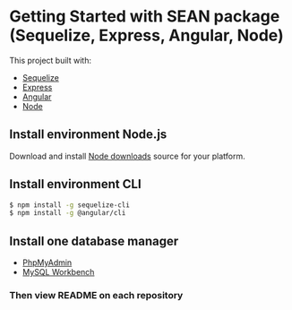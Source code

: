 ﻿# Getting Started with SEAN package (Sequelize, Express, Angular, Node)

This project built with:
- [Sequelize](http://docs.sequelizejs.com/)
- [Express](http://expressjs.com/)
- [Angular](https://angular.io/)
- [Node](https://nodejs.org/en/)


## Install environment Node.js
Download and install [Node downloads](https://nodejs.org/en/download/) source for your platform. 

## Install environment CLI

```bash
$ npm install -g sequelize-cli
$ npm install -g @angular/cli
```
## Install one database manager
- [PhpMyAdmin](https://www.phpmyadmin.net/)
- [MySQL Workbench](https://dev.mysql.com/)

### Then view README on each repository

